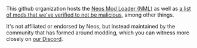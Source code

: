 This github organization hosts the [Neos Mod Loader (NML)](https://neosmodloader.com/) as well as [a list of mods that we've verified to not be malicious](https://neosmodloader.com/mods), among other things.

It's not affiliated or endorsed by Neos, but instead maintained by the community that has formed around modding, which you can witness more closely on [our Discord](https://discord.gg/vCDJK9xyvm).
